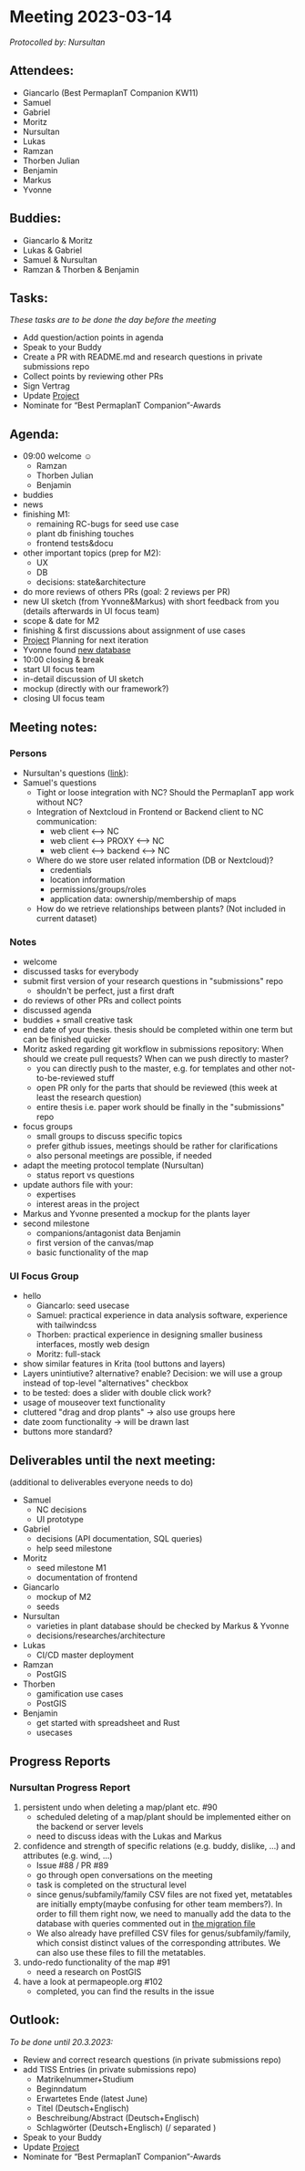# Meeting 2023-03-14

_Protocolled by: Nursultan_

## Attendees:

- Giancarlo (Best PermaplanT Companion KW11)
- Samuel
- Gabriel
- Moritz
- Nursultan
- Lukas
- Ramzan
- Thorben Julian
- Benjamin
- Markus
- Yvonne

## Buddies:

- Giancarlo & Moritz
- Lukas & Gabriel
- Samuel & Nursultan
- Ramzan & Thorben & Benjamin

## Tasks:

_These tasks are to be done the day before the meeting_

- Add question/action points in agenda
- Speak to your Buddy
- Create a PR with README.md and research questions in private submissions repo
- Collect points by reviewing other PRs
- Sign Vertrag
- Update [Project](https://github.com/orgs/ElektraInitiative/projects/4/)
- Nominate for “Best PermaplanT Companion”-Awards

## Agenda:

- 09:00 welcome ☺️
  - Ramzan
  - Thorben Julian
  - Benjamin
- buddies
- news
- finishing M1:
  - remaining RC-bugs for seed use case
  - plant db finishing touches
  - frontend tests&docu
- other important topics (prep for M2):
  - UX
  - DB
  - decisions: state&architecture
- do more reviews of others PRs (goal: 2 reviews per PR)
- new UI sketch (from Yvonne&Markus) with short feedback from you (details afterwards in UI focus team)
- scope & date for M2
- finishing & first discussions about assignment of use cases
- [Project](https://github.com/orgs/ElektraInitiative/projects/4/) Planning for next iteration
- Yvonne found [new database](https://permapeople.org/)
- 10:00 closing & break
- start UI focus team
- in-detail discussion of UI sketch
- mockup (directly with our framework?)
- closing UI focus team

## Meeting notes:

### Persons

- Nursultan's questions ([link](#Nursultan)):
- Samuel's questions
  - Tight or loose integration with NC? Should the PermaplanT app work without NC?
  - Integration of Nextcloud in Frontend or Backend
    client to NC communication:
    - web client <--> NC
    - web client <--> PROXY <--> NC
    - web client <--> backend <--> NC
  - Where do we store user related information (DB or Nextcloud)?
    - credentials
    - location information
    - permissions/groups/roles
    - application data: ownership/membership of maps
  - How do we retrieve relationships between plants? (Not included in current dataset)

### Notes

- welcome
- discussed tasks for everybody
- submit first version of your research questions in "submissions" repo
  - shouldn't be perfect, just a first draft
- do reviews of other PRs and collect points
- discussed agenda
- buddies + small creative task
- end date of your thesis. thesis should be completed within one term but can be finished quicker
- Moritz asked regarding git workflow in submissions repository: When should we create pull requests? When can we push directly to master?
  - you can directly push to the master, e.g. for templates and other not-to-be-reviewed stuff
  - open PR only for the parts that should be reviewed (this week at least the research question)
  - entire thesis i.e. paper work should be finally in the "submissions" repo
- focus groups
  - small groups to discuss specific topics
  - prefer github issues, meetings should be rather for clarifications
  - also personal meetings are possible, if needed
- adapt the meeting protocol template (Nursultan)
  - status report vs questions
- update authors file with your:
  - expertises
  - interest areas in the project
- Markus and Yvonne presented a mockup for the plants layer
- second milestone
  - companions/antagonist data Benjamin
  - first version of the canvas/map
  - basic functionality of the map

### UI Focus Group

- hello
  - Giancarlo: seed usecase
  - Samuel: practical experience in data analysis software, experience with tailwindcss
  - Thorben: practical experience in designing smaller business interfaces, mostly web design
  - Moritz: full-stack
- show similar features in Krita (tool buttons and layers)
- Layers unintiutive? alternative? enable?
  Decision: we will use a group instead of top-level "alternatives" checkbox
- to be tested: does a slider with double click work?
- usage of mouseover text functionality
- cluttered "drag and drop plants" -> also use groups here
- date zoom functionality -> will be drawn last
- buttons more standard?

## Deliverables until the next meeting:

(additional to deliverables everyone needs to do)

- Samuel
  - NC decisions
  - UI prototype
- Gabriel
  - decisions (API documentation, SQL queries)
  - help seed milestone
- Moritz
  - seed milestone M1
  - documentation of frontend
- Giancarlo
  - mockup of M2
  - seeds
- Nursultan
  - varieties in plant database should be checked by Markus & Yvonne
  - decisions/researches/architecture
- Lukas
  - CI/CD master deployment
- Ramzan
  - PostGIS
- Thorben
  - gamification use cases
  - PostGIS
- Benjamin
  - get started with spreadsheet and Rust
  - usecases

## Progress Reports

### Nursultan Progress Report

1. persistent undo when deleting a map/plant etc. #90
   - scheduled deleting of a map/plant should be implemented either on the backend or server levels
   - need to discuss ideas with the Lukas and Markus
2. confidence and strength of specific relations (e.g. buddy, dislike, ...) and attributes (e.g. wind, ...)
   - Issue #88 / PR #89
   - go through open conversations on the meeting
   - task is completed on the structural level
   - since genus/subfamily/family CSV files are not fixed yet, metatables are initially empty(maybe confusing for other team members?). In order to fill them right now, we need to manually add the data to the database with queries commented out in [the migration file](https://github.com/ElektraInitiative/PermaplanT/blob/72e5b31f3e0f0fce449c7ee8bd60a51f38b8ab20/backend/migrations/2023-03-09-194135_plant_relations/up.sql)
   - We also already have prefilled CSV files for genus/subfamily/family, which consist distinct values of the corresponding attributes. We can also use these files to fill the metatables.
3. undo-redo functionality of the map #91
   - need a research on PostGIS
4. have a look at permapeople.org #102
   - completed, you can find the results in the issue

## Outlook:

_To be done until 20.3.2023:_

- Review and correct research questions (in private submissions repo)
- add TISS Entries (in private submissions repo)
  - Matrikelnummer+Studium
  - Beginndatum
  - Erwartetes Ende (latest June)
  - Titel (Deutsch+Englisch)
  - Beschreibung/Abstract (Deutsch+Englisch)
  - Schlagwörter (Deutsch+Englisch) (/ separated )
- Speak to your Buddy
- Update [Project](https://github.com/orgs/ElektraInitiative/projects/4/)
- Nominate for “Best PermaplanT Companion”-Awards
